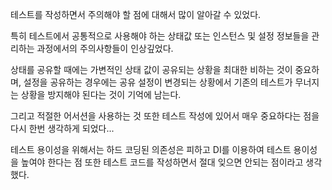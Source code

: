 테스트를 작성하면서 주의해야 할 점에 대해서 많이 알아갈 수 있었다.

특히 테스트에서 공통적으로 사용해야 하는 상태값 또는 인스턴스 및 설정 정보들을 관리하는 과정에서의 주의사항들이 인상깊었다.

상태를 공유할 때에는 가변적인 상태 값이 공유되는 상황을 최대한 비하는 것이 중요하며, 설정을 공유하는 경우에는 공유 설정이 변경되는 상황에서 기존의 테스트가 무너지는 상황을 방지해야 된다는 것이 기억에 남는다.

그리고 적절한 어서션을 사용하는 것 또한 테스트 작성에 있어서 매우 중요하다는 점을 다시 한번 생각하게 되었다...

테스트 용이성을 위해서는 하드 코딩된 의존성은 피하고 DI를 이용하여 테스트 용이성을 높여야 한다는 점 또한 테스트 코드를 작성하면서 절대 잊으면 안되는 점이라고 생각했다.